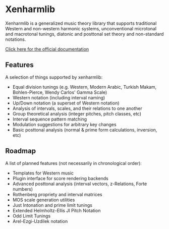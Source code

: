 # Xenharmlib

Xenharmlib is a generalized music theory library that supports traditional
Western and non-western harmonic systems, unconventional microtonal and
macrotonal tunings, diatonic and posttonal set theory and non-standard
notations.

[Click here for the official documentation](https://xenharmlib.readthedocs.io/en/latest/)

## Features

A selection of things supported by xenharmlib:

* Equal division tunings (e.g. Western, Modern Arabic, Turkish Makam,
  Bohlen-Pierce, Wendy Carlos' Gamma Scale)
* Western notation (including interval naming)
* Up/Down notation (a superset of Western notation)
* Analysis of intervals, scales, and their relations to one another
* Group theoretical analysis (integer pitches, pitch classes, etc)
* Interval sequence pattern matching
* Modulation suggestions for arbitrary key changes
* Basic posttonal analysis (normal & prime form calculations, inversion, etc)

## Roadmap

A list of planned features (not necessarily in chronological order):

* Templates for Western music
* Plugin interface for score rendering backends
* Advanced posttonal analysis (interval vectors, z-Relations, Forte numbers)
* Rothenberg propriety and interval matrices
* MOS scale generation utilities
* Just Intonation and prime limit tunings
* Extended Helmholtz-Ellis JI Pitch Notation
* Odd Limit Tunings
* Arel-Ezgi-Uzdilek notation
